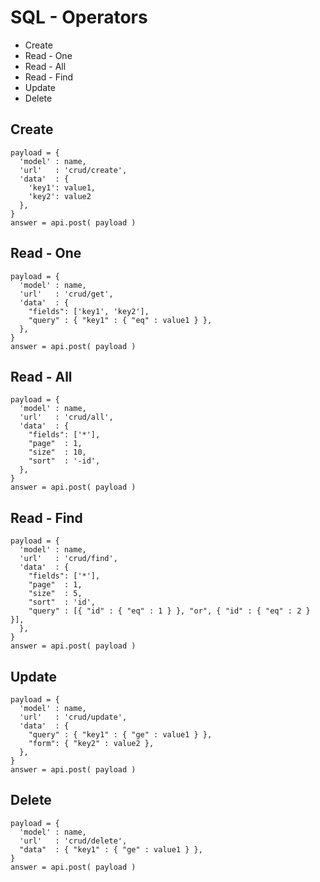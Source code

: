# SQL - Operators
* Create
* Read - One
* Read - All
* Read - Find
* Update
* Delete




## Create
```
payload = {
  'model' : name,
  'url'   : 'crud/create',
  'data'  : {
    'key1': value1,
    'key2': value2
  },
}
answer = api.post( payload )
```

## Read - One
```
payload = {
  'model' : name,
  'url'   : 'crud/get',
  'data'  : {
    "fields": ['key1', 'key2'],
    "query" : { "key1" : { "eq" : value1 } },
  },
}
answer = api.post( payload )
```

## Read - All
```
payload = {
  'model' : name,
  'url'   : 'crud/all',
  'data'  : {
    "fields": ['*'],
    "page"  : 1,
    "size"  : 10,
    "sort"  : '-id',
  },
}
answer = api.post( payload )
```

## Read - Find
```
payload = {
  'model' : name,
  'url'   : 'crud/find',
  'data'  : {
    "fields": ['*'],
    "page"  : 1,
    "size"  : 5,
    "sort"  : 'id',
    "query" : [{ "id" : { "eq" : 1 } }, "or", { "id" : { "eq" : 2 } }],
  },
}
answer = api.post( payload )
```

## Update
```
payload = {
  'model' : name,
  'url'   : 'crud/update',
  'data'  : {
    "query" : { "key1" : { "ge" : value1 } },
    "form": { "key2" : value2 },
  },
}
answer = api.post( payload )
```

## Delete
```
payload = {
  'model' : name,
  'url'   : 'crud/delete',
  "data"  : { "key1" : { "ge" : value1 } },
}
answer = api.post( payload )
```

